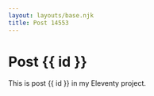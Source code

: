 ```yaml
---
layout: layouts/base.njk
title: Post 14553
---
```


# Post {{ id }}

This is post {{ id }} in my Eleventy project.
